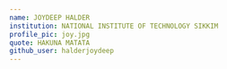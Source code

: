 ```yaml
---
name: JOYDEEP HALDER
institution: NATIONAL INSTITUTE OF TECHNOLOGY SIKKIM
profile_pic: joy.jpg
quote: HAKUNA MATATA
github_user: halderjoydeep
---
```

